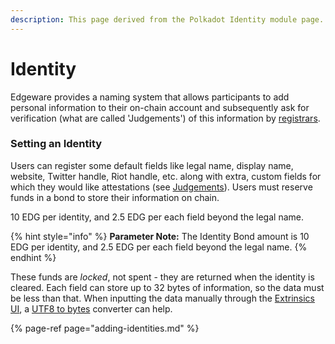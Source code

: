 ```yaml
---
description: This page derived from the Polkadot Identity module page.
---
```


# Identity

Edgeware provides a naming system that allows participants to add personal information to their on-chain account and subsequently ask for verification \(what are called 'Judgements'\) of this information by [registrars](https://wiki.polkadot.network/docs/en/learn-identity#registrars).

### Setting an Identity

Users can register some default fields like legal name, display name, website, Twitter handle, Riot handle, etc. along with extra, custom fields for which they would like attestations \(see [Judgements](https://wiki.polkadot.network/docs/en/learn-identity#judgements)\). Users must reserve funds in a bond to store their information on chain.

10 EDG per identity, and 2.5 EDG per each field beyond the legal name. 

{% hint style="info" %}
**Parameter Note:** The Identity Bond amount is 10 EDG per identity, and 2.5 EDG per each field beyond the legal name.
{% endhint %}

These funds are _locked_, not spent - they are returned when the identity is cleared. Each field can store up to 32 bytes of information, so the data must be less than that. When inputting the data manually through the [Extrinsics UI](https://polkadot.js.org/apps/#/extrinsics), a [UTF8 to bytes](https://onlineutf8tools.com/convert-utf8-to-bytes) converter can help.

{% page-ref page="adding-identities.md" %}



#### 

